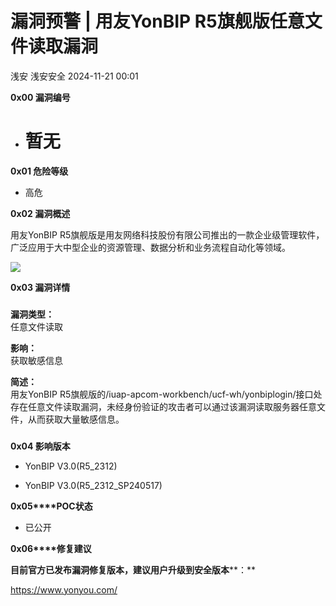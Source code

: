 #  漏洞预警 | 用友YonBIP R5旗舰版任意文件读取漏洞   
浅安  浅安安全   2024-11-21 00:01  
  
**0x00 漏洞编号**  
- # 暂无  
  
**0x01 危险等级**  
- 高危  
  
**0x02 漏洞概述**  
  
用友YonBIP R5旗舰版是用友网络科技股份有限公司推出的一款企业级管理软件，广泛应用于大中型企业的资源管理、数据分析和业务流程自动化等领域。  
  
![](https://mmbiz.qpic.cn/sz_mmbiz_png/7stTqD182SUTGsZpt8BLQXKl46W7WYicRHeDxNS4IiaiaVbAG4TqvZrjMGeYHicxPsuZuNOeCKxc2AQeajFIHtic4Cg/640?wx_fmt=png&from=appmsg "")  
  
**0x03 漏洞详情**  
###   
###   
  
**漏洞类型：**  
任意文件读取  
  
**影响：**  
获取敏感信息  
  
**简述：**  
用友YonBIP R5旗舰版的/iuap-apcom-workbench/ucf-wh/yonbiplogin/接口处存在任意文件读取漏洞，未经身份验证的攻击者可以通过该漏洞读取服务器任意文件，从而获取大量敏感信息。  
###   
  
**0x04 影响版本**  
- YonBIP V3.0(R5_2312)  
  
- YonBIP V3.0(R5_2312_SP240517)  
  
**0x05****POC状态**  
- 已公开  
  
**0x06****修复建议**  
  
**目前官方已发布漏洞修复版本，建议用户升级到安全版本****：**  
  
https://www.yonyou.com/  
  
  
  
